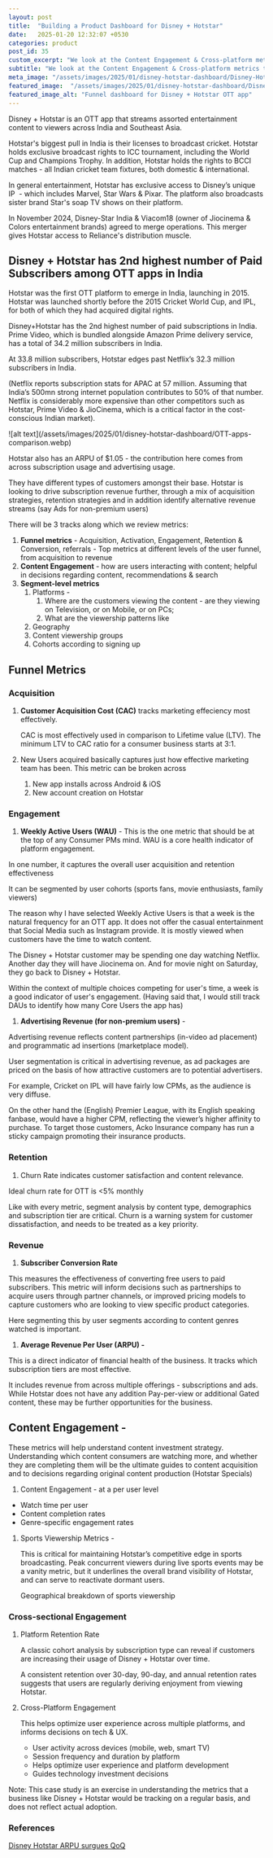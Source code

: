 ```yaml
---
layout: post
title:  "Building a Product Dashboard for Disney + Hotstar"
date:   2025-01-20 12:32:07 +0530
categories: product
post_id: 35
custom_excerpt: "We look at the Content Engagement & Cross-platform metrics that Disney+Hotstar team must obsess about"
subtitle: "We look at the Content Engagement & Cross-platform metrics that Disney+Hotstar team must obsess about"
meta_image: "/assets/images/2025/01/disney-hotstar-dashboard/Disney-Hotstar-acquisition-dashboard.webp"
featured_image:  "/assets/images/2025/01/disney-hotstar-dashboard/Disney-Hotstar-acquisition-dashboard.webp"
featured_image_alt: "Funnel dashboard for Disney + Hotstar OTT app"
---
```


Disney + Hotstar is an OTT app that streams assorted entertainment content to viewers across India and Southeast Asia.

Hotstar's biggest pull in India is their licenses to broadcast cricket. Hotstar holds exclusive broadcast rights to ICC tournament, including the World Cup and Champions Trophy. In addition, Hotstar holds the rights to BCCI matches - all Indian cricket team fixtures, both domestic & international.

In general entertainment, Hotstar has exclusive access to Disney’s unique IP  - which includes Marvel, Star Wars & Pixar. The platform also broadcasts sister brand Star's soap TV shows on their platform.

In November 2024, Disney-Star India & Viacom18 (owner of Jiocinema & Colors entertainment brands) agreed to merge operations. This merger gives Hotstar access to Reliance's distribution muscle.

## Disney + Hotstar has 2nd highest number of Paid Subscribers among OTT apps in India

Hotstar was the first OTT platform to emerge in India, launching in 2015. Hotstar was launched shortly before the 2015 Cricket World Cup, and IPL, for both of which they had acquired digital rights.

Disney+Hotstar has the 2nd highest number of paid subscriptions in India. Prime Video, which is bundled alongside Amazon Prime delivery service, has a total of 34.2 million subscribers in India.

At 33.8 million subscribers, Hotstar edges past Netflix’s 32.3 million subscribers in India.

(Netflix reports subscription stats for APAC at 57 million. Assuming that India’s 500mn strong internet population contributes to 50% of that number. Netflix is considerably more expensive than other competitors such as Hotstar, Prime Video & JioCinema, which is a critical factor in the cost-conscious Indian market).

<div class="post-expanded-block" markdown="1">
![alt text](/assets/images/2025/01/disney-hotstar-dashboard/OTT-apps-comparison.webp)
</div>

Hotstar also has an ARPU of $1.05 - the contribution here comes from across subscription usage and advertising usage.

They have different types of customers amongst their base. Hotstar is looking to drive subscription revenue further, through a mix of acquisition strategies, retention strategies and in addition identify alternative revenue streams (say Ads for non-premium users)



There will be 3 tracks along which we review metrics:

1. **Funnel metrics** - Acquisition, Activation, Engagement, Retention & Conversion, referrals - Top metrics at different levels of the user funnel, from acquisition to revenue
2. **Content Engagement** - how are users interacting with content; helpful in decisions regarding content, recommendations & search
3. **Segment-level metrics**
    1. Platforms -
        1. Where are the customers viewing the content - are they viewing on Television, or on Mobile, or on PCs;
        2. What are the viewership patterns like
    2. Geography
    3. Content viewership groups
    4. Cohorts according to signing up

## Funnel Metrics

### Acquisition

1. **Customer Acquisition Cost (CAC)** tracks marketing effeciency most effectively. 
    
    CAC is most effectively used in comparison to Lifetime value (LTV). The minimum LTV to CAC ratio for a consumer business starts at 3:1.
    
2. New Users acquired basically captures just how effective marketing team has been. This metric can be broken across 
    1. New app installs across Android & iOS
    2. New account creation on Hotstar

### Engagement

1. **Weekly Active Users (WAU)** - This is the one metric that should be at the top of any Consumer PMs mind. WAU is a core health indicator of platform engagement.

In one number, it captures the overall user acquisition and retention effectiveness

It can be segmented by user cohorts (sports fans, movie enthusiasts, family viewers)

The reason why I have selected Weekly Active Users is that a week is the natural frequency for an OTT app. It does not offer the casual entertainment that Social Media such as Instagram provide. It is mostly viewed when customers have the time to watch content.

The Disney + Hotstar customer may be spending one day watching Netflix. Another day they will have Jiocinema on. And for movie night on Saturday, they go back to Disney + Hotstar.

Within the context of multiple choices competing for user's time, a week is a good indicator of user's engagement.
(Having said that, I would still track DAUs to identify how many Core Users the app has)
    
1. **Advertising Revenue (for non-premium users)** -

Advertising revenue reflects content partnerships (in-video ad placement) and programmatic ad insertions (marketplace model).

User segmentation is critical in advertising revenue, as ad packages are priced on the basis of how attractive customers are to potential advertisers.

For example, Cricket on IPL will have fairly low CPMs, as the audience is very diffuse.

On the other hand the (English) Premier League, with its English speaking fanbase, would have a higher CPM, reflecting the viewer’s higher affinity to purchase. To target those customers, Acko Insurance company has run a sticky campaign promoting their insurance products.
    

### Retention

1. Churn Rate indicates customer satisfaction and content relevance.

Ideal churn rate for OTT is <5% monthly

Like with every metric, segment analysis by content type, demographics and subscription tier are critical. Churn is  a warning system for customer dissatisfaction, and needs to be treated as a key priority.

### Revenue

1. **Subscriber Conversion Rate** 

This measures the effectiveness of converting free users to paid subscribers. This metric will inform decisions such as partnerships to acquire users through partner channels, or improved pricing models to capture customers who are looking to view specific product categories.

Here segmenting this by user segments according to content genres watched is important.

1. **Average Revenue Per User (ARPU) -** 

This is a direct indicator of financial health of the business. It tracks which subscription tiers are most effective.

It includes revenue from across multiple offerings - subscriptions and ads. While Hotstar does not have any addition Pay-per-view or additional Gated content, these may be further opportunities for the business.

## Content Engagement -

These metrics will help understand content investment strategy. Understanding which content consumers are watching more, and whether they are completing them will be the ultimate guides to content acquisition and to decisions regarding original content production (Hotstar Specials)

1. Content Engagement - at a per user level
- Watch time per user
- Content completion rates
- Genre-specific engagement rates

1. Sports Viewership Metrics -  
    
    This is critical for maintaining Hotstar’s competitive edge in sports broadcasting. Peak concurrent viewers during live sports events may be a vanity metric, but it underlines the overall brand visibility of Hotstar, and can serve to reactivate dormant users.
    
    Geographical breakdown of sports viewership
    

### Cross-sectional Engagement

1. Platform Retention Rate
    
    A classic cohort analysis by subscription type can reveal if customers are increasing their usage of Disney + Hotstar over time.  
    
    A consistent retention over 30-day, 90-day, and annual retention rates suggests that users are regularly deriving enjoyment from viewing Hotstar.
    
2. Cross-Platform Engagement
    
    This helps optimize user experience across multiple platforms, and informs decisions on tech & UX.
    
    - User activity across devices (mobile, web, smart TV)
    - Session frequency and duration by platform
    - Helps optimize user experience and platform development
    - Guides technology investment decisions

<div class="highlight" markdown="1">
Note: This case study is an exercise in understanding the metrics that a business like Disney + Hotstar would be tracking on a regular basis, and does not reflect actual adoption.
</div>

### References

[Disney Hotstar ARPU surgues QoQ](https://pune.news/business/disney-hotstar-subscriber-base-shrinks-by-5-lakh-arpu-surges-50-qoq-209441/)